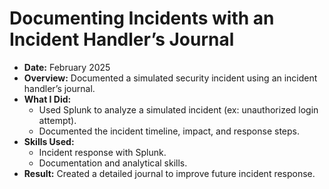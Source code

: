 # Documenting Incidents with an Incident Handler’s Journal
- **Date:** February 2025
- **Overview:** Documented a simulated security incident using an incident handler’s journal.
- **What I Did:**
  - Used Splunk to analyze a simulated incident (ex: unauthorized login attempt).
  - Documented the incident timeline, impact, and response steps.
- **Skills Used:**
  - Incident response with Splunk.
  - Documentation and analytical skills.
- **Result:** Created a detailed journal to improve future incident response.
